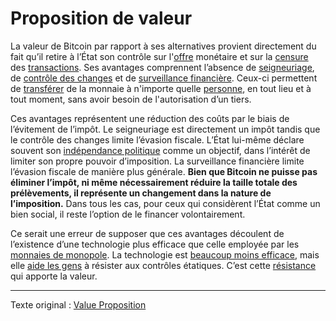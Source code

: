 Proposition de valeur
=====================

La valeur de Bitcoin par rapport à ses alternatives provient directement du fait qu’il retire à l’État son contrôle sur l'[offre](ch101-glossary.md#offre) monétaire et sur la [censure](ch101-glossary.md#censure) des [transactions](ch101-glossary.md#transaction). Ses avantages comprennent l’absence de [seigneuriage](https://fr.wikipedia.org/wiki/Seigneuriage), de [contrôle des changes](https://fr.wikipedia.org/wiki/Contr%C3%B4le_des_changes) et de [surveillance financière](https://fr.wikipedia.org/wiki/Know_your_customer). Ceux-ci permettent de [transférer](ch101-glossary.md#transfert) de la monnaie à n'importe quelle [personne](ch101-glossary.md#personne), en tout lieu et à tout moment, sans avoir besoin de l'autorisation d’un tiers.

Ces avantages représentent une réduction des coûts par le biais de l’évitement de l’impôt. Le seigneuriage est directement un impôt tandis que le contrôle des changes limite l’évasion fiscale. L’État lui-même déclare souvent son [indépendance politique](https://www.federalreserve.gov/faqs/about_12799.htm) comme un objectif, dans l’intérêt de limiter son propre pouvoir d’imposition. La surveillance financière limite l’évasion fiscale de manière plus générale. **Bien que Bitcoin ne puisse pas éliminer l’impôt, ni même nécessairement réduire la taille totale des prélèvements, il représente un changement dans la nature de l’imposition.** Dans tous les cas, pour ceux qui considèrent l’État comme un bien social, il reste l’option de le financer volontairement.

Ce serait une erreur de supposer que ces avantages découlent de l’existence d’une technologie plus efficace que celle employée par les [monnaies de monopole](ch005-money-taxanomy.md). La technologie est [beaucoup moins efficace](ch018-scalability-principle.md), mais elle [aide les gens](ch016-risk-sharing-principle.md) à résister aux contrôles étatiques. C’est cette [résistance](ch004-axiom-of-resistance.md) qui apporte la valeur.

---

Texte original : [Value Proposition](https://github.com/libbitcoin/libbitcoin-system/wiki/Value-Proposition)